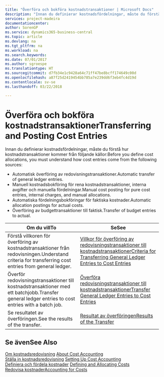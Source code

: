 ```yaml
---
title: "Överföra och bokföra kostnadstransaktioner | Microsoft Docs"
description: "Innan du definierar kostnadsfördelningar, måste du förstå var kostnadstransaktioner kommer från."
services: project-madeira
documentationcenter: 
author: SorenGP
ms.service: dynamics365-business-central
ms.topic: article
ms.devlang: na
ms.tgt_pltfrm: na
ms.workload: na
ms.search.keywords: 
ms.date: 07/01/2017
ms.author: sgroespe
ms.translationtype: HT
ms.sourcegitcommit: d7fb34e1c9428a64c71ff47be8bcff174649c00d
ms.openlocfilehash: a87f25d2419454bb785a7e239dd6f3eb4fc4d19d
ms.contentlocale: sv-se
ms.lasthandoff: 03/22/2018

---
```

# <a name="transferring-and-posting-cost-entries"></a><span data-ttu-id="c55c8-103">Överföra och bokföra kostnadstransaktioner</span><span class="sxs-lookup"><span data-stu-id="c55c8-103">Transferring and Posting Cost Entries</span></span>
<span data-ttu-id="c55c8-104">Innan du definierar kostnadsfördelningar, måste du förstå hur kostnadstransaktioner kommer från följande källor:</span><span class="sxs-lookup"><span data-stu-id="c55c8-104">Before you define cost allocations, you must understand how cost entries come from the following sources:</span></span>  

-   <span data-ttu-id="c55c8-105">Automatisk överföring av redovisningstransaktioner.</span><span class="sxs-lookup"><span data-stu-id="c55c8-105">Automatic transfer of general ledger entries.</span></span>  
-   <span data-ttu-id="c55c8-106">Manuell kostnadsbokföring för rena kostnadstransaktioner, interna avgifter och manuella fördelningar.</span><span class="sxs-lookup"><span data-stu-id="c55c8-106">Manual cost posting for pure cost entries, internal charges, and manual allocations.</span></span>  
-   <span data-ttu-id="c55c8-107">Automatiska fördelningsbokföringar för faktiska kostnader.</span><span class="sxs-lookup"><span data-stu-id="c55c8-107">Automatic allocation postings for actual costs.</span></span>  
-   <span data-ttu-id="c55c8-108">Överföring av budgettransaktioner till faktisk.</span><span class="sxs-lookup"><span data-stu-id="c55c8-108">Transfer of budget entries to actual.</span></span>  

|<span data-ttu-id="c55c8-109">**Om du vill**</span><span class="sxs-lookup"><span data-stu-id="c55c8-109">**To**</span></span>|<span data-ttu-id="c55c8-110">**Se**</span><span class="sxs-lookup"><span data-stu-id="c55c8-110">**See**</span></span>|  
|------------|-------------|  
|<span data-ttu-id="c55c8-111">Förstå villkoren för överföring av kostnadstransaktioner från redovisningen.</span><span class="sxs-lookup"><span data-stu-id="c55c8-111">Understand criteria for transferring cost entries from general ledger.</span></span>|[<span data-ttu-id="c55c8-112">Villkor för överföring av redovisningstransaktioner till kostnadstransaktioner</span><span class="sxs-lookup"><span data-stu-id="c55c8-112">Criteria for Transferring General Ledger Entries to Cost Entries</span></span>](finance-criteria-for-transferring-general-ledger-entries-to-cost-entries.md)|  
|<span data-ttu-id="c55c8-113">Överför redovisningstransaktioner till kostnadstransaktioner med ett batchjobb.</span><span class="sxs-lookup"><span data-stu-id="c55c8-113">Transfer general ledger entries to cost entries with a batch job.</span></span>|[<span data-ttu-id="c55c8-114">Överföra redovisningstransaktioner till kostnadstransaktioner</span><span class="sxs-lookup"><span data-stu-id="c55c8-114">Transfer General Ledger Entries to Cost Entries</span></span>](finance-how-to-transfer-general-ledger-entries-to-cost-entries.md)|  
|<span data-ttu-id="c55c8-115">Se resultatet av överföringen.</span><span class="sxs-lookup"><span data-stu-id="c55c8-115">See the results of the transfer.</span></span>|[<span data-ttu-id="c55c8-116">Resultat av överföringen</span><span class="sxs-lookup"><span data-stu-id="c55c8-116">Results of the Transfer</span></span>](finance-results-of-the-transfer.md)|  

## <a name="see-also"></a><span data-ttu-id="c55c8-117">Se även</span><span class="sxs-lookup"><span data-stu-id="c55c8-117">See Also</span></span>  
 <span data-ttu-id="c55c8-118">[Om kostnadsredovisning](finance-about-cost-accounting.md) </span><span class="sxs-lookup"><span data-stu-id="c55c8-118">[About Cost Accounting](finance-about-cost-accounting.md) </span></span>  
 <span data-ttu-id="c55c8-119">[Ställa in kostnadsredovisning](finance-set-up-cost-accounting.md) </span><span class="sxs-lookup"><span data-stu-id="c55c8-119">[Setting Up Cost Accounting](finance-set-up-cost-accounting.md) </span></span>  
 <span data-ttu-id="c55c8-120">[Definiera och fördela kostnader](finance-define-and-allocate-costs.md) </span><span class="sxs-lookup"><span data-stu-id="c55c8-120">[Defining and Allocating Costs](finance-define-and-allocate-costs.md) </span></span>  
 [<span data-ttu-id="c55c8-121">Redovisa kostnader</span><span class="sxs-lookup"><span data-stu-id="c55c8-121">Accounting for Costs</span></span>](finance-manage-cost-accounting.md)

